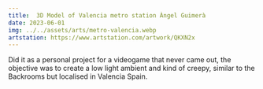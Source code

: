 ```yaml
---
title:  3D Model of Valencia metro station Àngel Guimerà
date: 2023-06-01
img: ../../assets/arts/metro-valencia.webp
artstation: https://www.artstation.com/artwork/QKXN2x
---
```


Did it as a personal project for a videogame that never came out, the objective was to create a low light ambient and kind of creepy, similar to the Backrooms but localised in Valencia Spain.